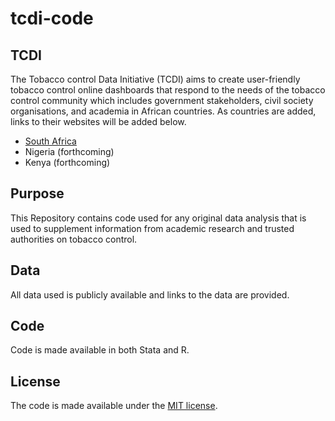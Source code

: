 # tcdi-code

## TCDI
The Tobacco control Data Initiative (TCDI) aims to create user-friendly tobacco control online dashboards that respond to the needs of the tobacco control community which includes government stakeholders, civil society organisations, and academia in African countries. As countries are added, links to their websites will be added below. 
* [South Africa](https://tobaccocontroldata.org/southafrica)
* Nigeria (forthcoming)
* Kenya (forthcoming)

## Purpose
This Repository contains code used for any original data analysis that is used to supplement information from academic research and trusted authorities on tobacco control. 

## Data
All data used is publicly available and links to the data are provided. 

## Code
Code is made available in both Stata and R.

## License
The code is made available under the [MIT license]("https://opensource.org/licenses/mit-license.php").